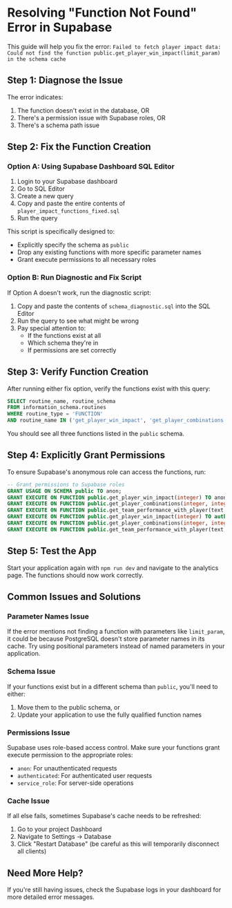 # Resolving "Function Not Found" Error in Supabase

This guide will help you fix the error: `Failed to fetch player impact data: Could not find the function public.get_player_win_impact(limit_param) in the schema cache`

## Step 1: Diagnose the Issue

The error indicates:
1. The function doesn't exist in the database, OR
2. There's a permission issue with Supabase roles, OR
3. There's a schema path issue

## Step 2: Fix the Function Creation

### Option A: Using Supabase Dashboard SQL Editor

1. Login to your Supabase dashboard
2. Go to SQL Editor
3. Create a new query
4. Copy and paste the entire contents of `player_impact_functions_fixed.sql` 
5. Run the query

This script is specifically designed to:
- Explicitly specify the schema as `public`
- Drop any existing functions with more specific parameter names
- Grant execute permissions to all necessary roles

### Option B: Run Diagnostic and Fix Script

If Option A doesn't work, run the diagnostic script:

1. Copy and paste the contents of `schema_diagnostic.sql` into the SQL Editor
2. Run the query to see what might be wrong
3. Pay special attention to:
   - If the functions exist at all
   - Which schema they're in
   - If permissions are set correctly

## Step 3: Verify Function Creation

After running either fix option, verify the functions exist with this query:

```sql
SELECT routine_name, routine_schema 
FROM information_schema.routines 
WHERE routine_type = 'FUNCTION' 
AND routine_name IN ('get_player_win_impact', 'get_player_combinations', 'get_team_performance_with_player');
```

You should see all three functions listed in the `public` schema.

## Step 4: Explicitly Grant Permissions

To ensure Supabase's anonymous role can access the functions, run:

```sql
-- Grant permissions to Supabase roles
GRANT USAGE ON SCHEMA public TO anon;
GRANT EXECUTE ON FUNCTION public.get_player_win_impact(integer) TO anon;
GRANT EXECUTE ON FUNCTION public.get_player_combinations(integer, integer) TO anon;
GRANT EXECUTE ON FUNCTION public.get_team_performance_with_player(text, text) TO anon;
GRANT EXECUTE ON FUNCTION public.get_player_win_impact(integer) TO authenticated;
GRANT EXECUTE ON FUNCTION public.get_player_combinations(integer, integer) TO authenticated;
GRANT EXECUTE ON FUNCTION public.get_team_performance_with_player(text, text) TO authenticated;
```

## Step 5: Test the App

Start your application again with `npm run dev` and navigate to the analytics page. The functions should now work correctly.

## Common Issues and Solutions

### Parameter Names Issue
If the error mentions not finding a function with parameters like `limit_param`, it could be because PostgreSQL doesn't store parameter names in its cache. Try using positional parameters instead of named parameters in your application.

### Schema Issue
If your functions exist but in a different schema than `public`, you'll need to either:
1. Move them to the public schema, or
2. Update your application to use the fully qualified function names

### Permissions Issue
Supabase uses role-based access control. Make sure your functions grant execute permission to the appropriate roles:
- `anon`: For unauthenticated requests
- `authenticated`: For authenticated user requests
- `service_role`: For server-side operations

### Cache Issue
If all else fails, sometimes Supabase's cache needs to be refreshed:
1. Go to your project Dashboard
2. Navigate to Settings -> Database
3. Click "Restart Database" (be careful as this will temporarily disconnect all clients)

## Need More Help?

If you're still having issues, check the Supabase logs in your dashboard for more detailed error messages. 